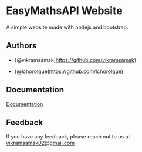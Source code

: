 
# EasyMathsAPI Website 

A simple website made with nodejs and bootstrap.

## Authors

- [@vikramsamak]https://github.com/vikramsamak)

- [@lchorolque]https://github.com/lchorolque)


## Documentation

[Documentation](https://2432po.deta.dev/docs)


## Feedback

If you have any feedback, please reach out to us at vikramsamak02@gmail.com
